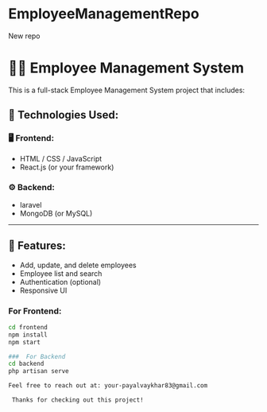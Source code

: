 # EmployeeManagementRepo
New repo

# 👨‍💼 Employee Management System

This is a full-stack Employee Management System project that includes:

## 🔧 Technologies Used:

### 🖥️ Frontend:
- HTML / CSS / JavaScript
- React.js (or your framework)

### ⚙️ Backend:
- laravel
- MongoDB (or MySQL)

---

## 🚀 Features:
- Add, update, and delete employees
- Employee list and search
- Authentication (optional)
- Responsive UI

### For Frontend:
```bash
cd frontend
npm install
npm start

###  For Backend 
cd backend
php artisan serve

Feel free to reach out at: your-payalvaykhar83@gmail.com

 Thanks for checking out this project!
